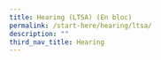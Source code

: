 ```yaml
---
title: Hearing (LTSA) (En bloc)
permalink: /start-here/hearing/ltsa/
description: ""
third_nav_title: Hearing
---
```

